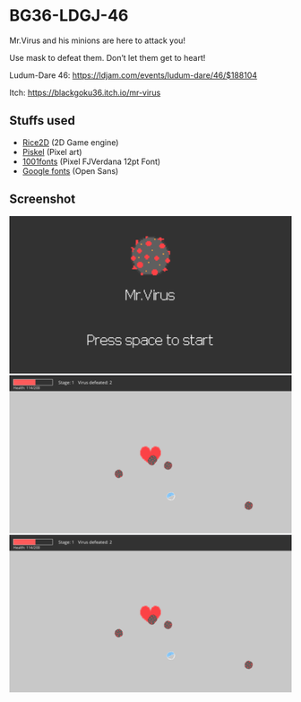# BG36-LDGJ-46

Mr.Virus and his minions are here to attack you!

Use mask to defeat them. Don’t let them get to heart!

Ludum-Dare 46: https://ldjam.com/events/ludum-dare/46/$188104

Itch: https://blackgoku36.itch.io/mr-virus

## Stuffs used
* [Rice2D](https://github.com/BlackGoku36/Rice2D) (2D Game engine)
* [Piskel](https://www.piskelapp.com/) (Pixel art)
* [1001fonts](https://www.1001fonts.com/pix-pixelfjverdana12pt-font.html) (Pixel FJVerdana 12pt Font)
* [Google fonts](https://fonts.google.com/specimen/Open+Sans) (Open Sans)

## Screenshot

![screenshot1](screenshot1.png)
![screenshot2](screenshot2.png)
![screenshot3](screenshot2.png)


